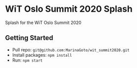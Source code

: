 # WiT Oslo Summit 2020 Splash  

Splash for the WiT Oslo Summit 2020 

## Getting Started

- Pull repo: `git@github.com:MarinaGoto/wit_summit2020.git`
- Install packages: `npm install` 
- Run: `npm start` 
